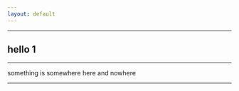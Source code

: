 ```yaml
---
layout: default
---
```


* * *

## hello 1

* * *

something is somewhere here and nowhere

<!--- https://imgur.com/a/9DYI1ht -->

* * *